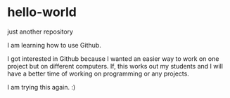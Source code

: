 # hello-world
just another repository

I am learning how to use Github.

I got interested in Github because I wanted an easier way to work on one project but on different computers. If, this works out my students and I will have a better time of working on programming or any projects.

I am trying this again. :)
